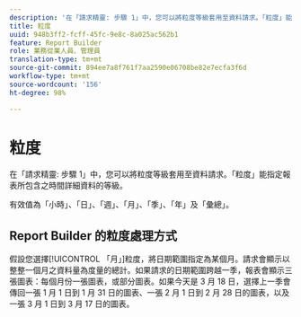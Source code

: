 ```yaml
---
description: '在「請求精靈: 步驟 1」中，您可以將粒度等級套用至資料請求。「粒度」能指定報表所包含之時間詳細資料的等級。'
title: 粒度
uuid: 948b3ff2-fcff-45fc-9e8c-8a025ac562b1
feature: Report Builder
role: 業務從業人員、管理員
translation-type: tm+mt
source-git-commit: 894ee7a8f761f7aa2590e06708be82e7ecfa3f6d
workflow-type: tm+mt
source-wordcount: '156'
ht-degree: 98%

---
```



# 粒度

在「請求精靈: 步驟 1」中，您可以將粒度等級套用至資料請求。「粒度」能指定報表所包含之時間詳細資料的等級。

有效值為「小時」、「日」、「週」、「月」、「季」、「年」及「彙總」。

## Report Builder 的粒度處理方式

假設您選擇[!UICONTROL 「月」]粒度，將日期範圍指定為某個月。請求會顯示以整整一個月之資料量為度量的總計。如果請求的日期範圍跨越一季，報表會顯示三張圖表：每個月份一張圖表，或部分圖表。如果今天是 3 月 18 日，選擇上一季會傳回一張 1 月 1 日到 1 月 31 日的圖表、一張 2 月 1 日到 2 月 28 日的圖表，以及一張 3 月 1 日到 3 月 17 日的圖表。
